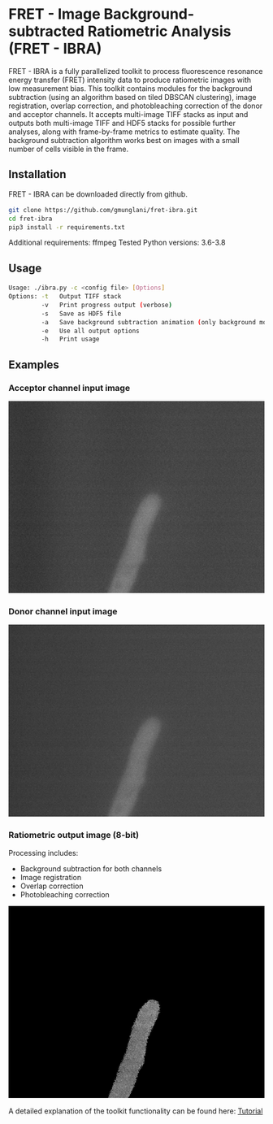 # FRET - Image Background-subtracted Ratiometric Analysis (FRET - IBRA)

FRET - IBRA is a fully parallelized toolkit to process fluorescence resonance energy transfer (FRET) intensity data to produce ratiometric images with low measurement bias. This toolkit contains modules for the background subtraction (using an algorithm based on tiled DBSCAN clustering), image registration, overlap correction, and photobleaching correction of the donor and acceptor channels. It accepts multi-image TIFF stacks as input and outputs both multi-image TIFF and HDF5 stacks for possible further analyses, along with frame-by-frame metrics to estimate quality. The background subtraction algorithm works best on images with a small number of cells visible in the frame.


## Installation
FRET - IBRA can be downloaded directly from github.
```bash
git clone https://github.com/gmunglani/fret-ibra.git
cd fret-ibra
pip3 install -r requirements.txt
```
Additional requirements: ffmpeg
Tested Python versions: 3.6-3.8

## Usage

```bash
Usage: ./ibra.py -c <config file> [Options]
Options: -t   Output TIFF stack
         -v   Print progress output (verbose)
         -s   Save as HDF5 file
         -a   Save background subtraction animation (only background module)
         -e   Use all output options
         -h   Print usage
```

## Examples

### Acceptor channel input image
![YFP](/examples/images/YFP_input.png)

### Donor channel input image
![CFP](/examples/images/CFP_input.png)

### Ratiometric output image (8-bit)
Processing includes:
* Background subtraction for both channels
* Image registration
* Overlap correction
* Photobleaching correction

![Ratio](/examples/images/Ratio_output.png)

A detailed explanation of the toolkit functionality can be found here: [Tutorial](/examples/Tutorial.md)
